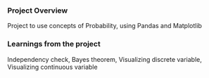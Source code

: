 ### Project Overview

 Project to use concepts of Probability, using Pandas and Matplotlib


### Learnings from the project

 Independency check,
Bayes theorem,
Visualizing discrete variable,
Visualizing continuous variable



